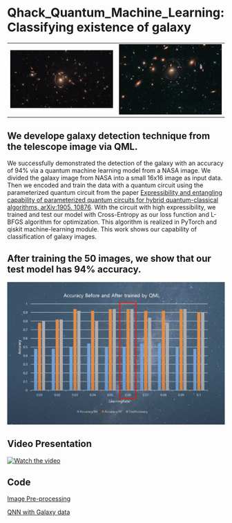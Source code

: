 

# Qhack_Quantum_Machine_Learning: Classifying existence of galaxy


<table align="center">
    <tr>
        <td><img src="./qhack/nasa.jpg" width="500"></td>
        <td><img src="./qhack/nasa2.png" width="500"></td>
     </tr>
 </table>
 
## We develope galaxy detection technique from the telescope image via QML. 

We successfully demonstrated the detection of the galaxy with an accuracy of 94% via a quantum machine learning model from a NASA image. We divided the galaxy image from NASA into a small 16x16 image as input data. Then we encoded and train the data with a quantum circuit using the parameterized quantum circuit from the paper [Expressibility and entangling capability of parameterized quantum circuits for hybrid quantum-classical algorithms, arXiv:1905. 10876](https://arxiv.org/abs/1905.10876). With the circuit with high expressibility, we trained and test our model with Cross-Entropy as our loss function and L-BFGS algorithm for optimization. This algorithm is realized in PyTorch and qiskit machine-learning module. This work shows our capability of classification of galaxy images. 


## After training the 50 images, we show that our test model has 94% accuracy.

<td><img src="./qhack/Screen Shot 2022-02-25 at 3.55.50 PM.png" width="1000"></td>



## Video Presentation

[![Watch the video](https://img.youtube.com/vi/1wNSJAcfYjo/maxresdefault.jpg)](https://www.youtube.com/watch?v=SWmo46d4fkE)

## Code

[Image Pre-processing](https://github.com/BrightSky77/Qhack_Quantum_Machine_Learning/blob/main/qhack/CutImg.ipynb)

[QNN with Galaxy data](https://github.com/BrightSky77/Qhack_Quantum_Machine_Learning/blob/main/qhack/Notebooks/Image_QNN.ipynb)


